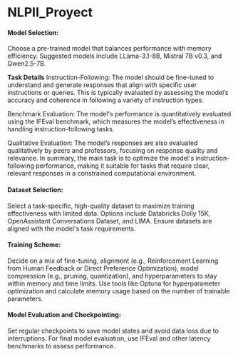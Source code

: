 # NLPII_Proyect

#### Model Selection:
Choose a pre-trained model that balances performance with memory efficiency. Suggested models include LLama-3.1-8B, Mistral 7B v0.3, and Qwen2.5-7B.

  **Task Details**
  Instruction-Following: The model should be fine-tuned to understand and generate responses that align with specific user instructions or queries. This is typically evaluated by assessing the model’s accuracy and coherence in following a variety of instruction types.
  
  Benchmark Evaluation: The model's performance is quantitatively evaluated using the IFEval benchmark, which measures the model’s effectiveness in handling instruction-following tasks.
  
  Qualitative Evaluation: The model’s responses are also evaluated qualitatively by peers and professors, focusing on response quality and relevance.
  In summary, the main task is to optimize the model's instruction-following performance, making it suitable for tasks that require clear, relevant responses in a constrained computational environment.

#### Dataset Selection:
Select a task-specific, high-quality dataset to maximize training effectiveness with limited data. Options include Databricks Dolly 15K, OpenAssistant Conversations Dataset, and LIMA. Ensure datasets are aligned with the model's task requirements.

#### Training Scheme:
Decide on a mix of fine-tuning, alignment (e.g., Reinforcement Learning from Human Feedback or Direct Preference Optimization), model compression (e.g., pruning, quantization), and hyperparameters to stay within memory and time limits.
Use tools like Optuna for hyperparameter optimization and calculate memory usage based on the number of trainable parameters.

#### Model Evaluation and Checkpointing:
Set regular checkpoints to save model states and avoid data loss due to interruptions. For final model evaluation, use IFEval and other latency benchmarks to assess performance.
